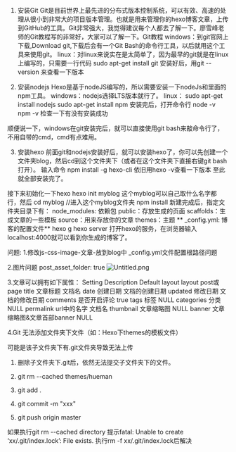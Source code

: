1. 安装Git
Git是目前世界上最先进的分布式版本控制系统，可以有效、高速的处理从很小到非常大的项目版本管理。也就是用来管理你的hexo博客文章，上传到GitHub的工具。Git非常强大，我觉得建议每个人都去了解一下。廖雪峰老师的Git教程写的非常好，大家可以了解一下。Git教程
windows：到git官网上下载,Download git,下载后会有一个Git Bash的命令行工具，以后就用这个工具来使用git。
linux：对linux来说实在是太简单了，因为最早的git就是在linux上编写的，只需要一行代码
sudo apt-get install git
安装好后，用git --version 来查看一下版本

2. 安装nodejs
Hexo是基于nodeJS编写的，所以需要安装一下nodeJs和里面的npm工具。
windows：nodejs选择LTS版本就行了。
linux：
sudo apt-get install nodejs
sudo apt-get install npm
安装完后，打开命令行
node -v
npm -v
检查一下有没有安装成功

顺便说一下，windows在git安装完后，就可以直接使用git bash来敲命令行了，不用自带的cmd，cmd有点难用。

3. 安装hexo
前面git和nodejs安装好后，就可以安装hexo了，你可以先创建一个文件夹blog，然后cd到这个文件夹下（或者在这个文件夹下直接右键git bash打开）。
输入命令
npm install -g hexo-cli
依旧用hexo -v查看一下版本
至此就全部安装完了。

接下来初始化一下hexo
hexo init myblog
这个myblog可以自己取什么名字都行，然后
cd myblog //进入这个myblog文件夹
npm install
新建完成后，指定文件夹目录下有：
node_modules: 依赖包
public：存放生成的页面
scaffolds：生成文章的一些模板
source：用来存放你的文章
themes：主题
** _config.yml: 博客的配置文件**
hexo g
hexo server
打开hexo的服务，在浏览器输入localhost:4000就可以看到你生成的博客了。


问题:
1.修改js-css-image-文章-放到blog中
_config.yml文件配置根路径问题

2.图片问题
post_asset_folder: true
![Untitled.png](Untitled.png)

3.文章可以拥有如下属性：
Setting	Description	Default
layout	layout	post或page
title	文章标题	文档名
date	创建日期	文档的创建日期
updated	修改日期	文档的修改日期
comments	是否开启评论	true
tags	标签	NULL
categories	分类	NULL
permalink	url中的名字	文档名
thumbnail	文章缩略图	NULL
banner	文章缩略图&文章首部banner	NULL

4.Git 无法添加文件夹下文件（如：Hexo下themes的模板文件）

可能是该子文件夹下有.git文件夹导致无法上传
1. 删除子文件夹下.git后，依然无法提交子文件夹下的文件。

2. git rm --cached themes/hueman

3. git add .

4. git commit -m "xxx"

5. git push origin master

如果执行git rm --cached directory 提示fatal: Unable to create
‘xx/.git/index.lock’: File exists. 执行rm -f xx/.git/index.lock后解决
